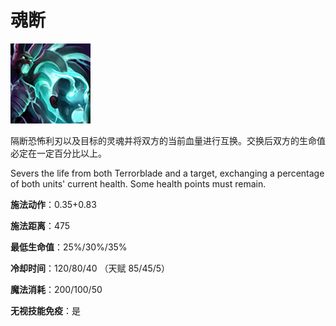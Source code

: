 # 魂断

![](game/resource/flash3/images/spellicons/mjz_terrorblade_sunder_immortal.png)

隔断恐怖利刃以及目标的灵魂并将双方的当前血量进行互换。交换后双方的生命值必定在一定百分比以上。

Severs the life from both Terrorblade and a target, exchanging a percentage of both units' current health. Some health points must remain.

**施法动作**：0.35+0.83

**施法距离**：475

**最低生命值**：25%/30%/35%

**冷却时间**：120/80/40 （天赋 85/45/5）

**魔法消耗**：200/100/50

**无视技能免疫**：是

